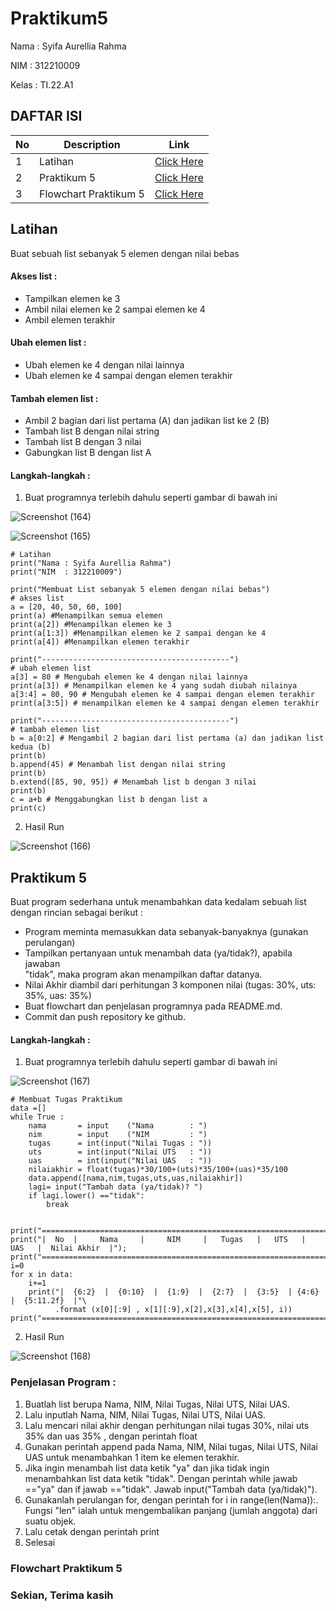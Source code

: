 # Praktikum5
Nama : Syifa Aurellia Rahma

NIM : 312210009

Kelas : TI.22.A1
## DAFTAR ISI <br>
| No | Description | Link |
|-----|------|-----|
|1|Latihan|[Click Here](#latihan)|
|2|Praktikum 5|[Click Here](#praktikum-5)|
|3|Flowchart Praktikum 5|[Click Here](#flowchart-praktikum-5)|

## Latihan
Buat sebuah list sebanyak 5 elemen dengan nilai bebas

#### Akses list :
- Tampilkan elemen ke 3
- Ambil nilai elemen ke 2 sampai elemen ke 4
- Ambil elemen terakhir
#### Ubah elemen list :
- Ubah elemen ke 4 dengan nilai lainnya
- Ubah elemen ke 4 sampai dengan elemen terakhir
#### Tambah elemen list :
- Ambil 2 bagian dari list pertama (A) dan jadikan list ke 2 (B)
- Tambah list B dengan nilai string
- Tambah list B dengan 3 nilai
- Gabungkan list B dengan list A

#### Langkah-langkah :
1. Buat programnya terlebih dahulu seperti gambar di bawah ini

![Screenshot (164)](https://user-images.githubusercontent.com/115867244/202901112-03cb69e0-59a5-48c9-b2ce-584fa4bd1552.png)

![Screenshot (165)](https://user-images.githubusercontent.com/115867244/202901126-51a9ad37-5c65-4a17-b5ea-c30a2c66f5ad.png)

    # Latihan
    print("Nama : Syifa Aurellia Rahma")
    print("NIM  : 312210009")

    print("Membuat List sebanyak 5 elemen dengan nilai bebas")
    # akses list
    a = [20, 40, 50, 60, 100]
    print(a) #Menampilkan semua elemen
    print(a[2]) #Menampilkan elemen ke 3
    print(a[1:3]) #Menampilkan elemen ke 2 sampai dengan ke 4
    print(a[4]) #Menampilkan elemen terakhir

    print("------------------------------------------")
    # ubah elemen list
    a[3] = 80 # Mengubah elemen ke 4 dengan nilai lainnya
    print(a[3]) # Menampilkan elemen ke 4 yang sudah diubah nilainya
    a[3:4] = 80, 90 # Mengubah elemen ke 4 sampai dengan elemen terakhir
    print(a[3:5]) # menampilkan elemen ke 4 sampai dengan elemen terakhir

    print("------------------------------------------")
    # tambah elemen list
    b = a[0:2] # Mengambil 2 bagian dari list pertama (a) dan jadikan list 
    kedua (b)
    print(b)
    b.append(45) # Menambah list dengan nilai string
    print(b)
    b.extend([85, 90, 95]) # Menambah list b dengan 3 nilai
    print(b)
    c = a+b # Menggabungkan list b dengan list a
    print(c)
    
2. Hasil Run

![Screenshot (166)](https://user-images.githubusercontent.com/115867244/202901309-55c7bc73-8de4-4b0c-aa12-867952858cf3.png)

 
## Praktikum 5
Buat program sederhana untuk menambahkan data kedalam sebuah list dengan rincian sebagai berikut :

- Program meminta memasukkan data sebanyak-banyaknya (gunakan perulangan)
- Tampilkan pertanyaan untuk menambah data (ya/tidak?), apabila jawaban   
"tidak", maka program akan menampilkan daftar datanya.
- Nilai Akhir diambil dari perhitungan 3 komponen nilai (tugas: 30%, uts: 35%, uas: 35%)
- Buat flowchart dan penjelasan programnya pada README.md.
- Commit dan push repository ke github.

#### Langkah-langkah :
1. Buat programnya terlebih dahulu seperti gambar di bawah ini

![Screenshot (167)](https://user-images.githubusercontent.com/115867244/202901487-34bb8e31-3dc0-4f2d-b22e-57a71a92cf3b.png)

    # Membuat Tugas Praktikum
    data =[]
    while True :
        nama       = input    ("Nama        : ")
        nim        = input    ("NIM         : ")
        tugas      = int(input("Nilai Tugas : "))
        uts        = int(input("Nilai UTS   : "))
        uas        = int(input("Nilai UAS   : "))
        nilaiakhir = float(tugas)*30/100+(uts)*35/100+(uas)*35/100
        data.append([nama,nim,tugas,uts,uas,nilaiakhir])
        lagi= input("Tambah data (ya/tidak)? ")
        if lagi.lower() =="tidak":
            break


    print("=====================================================================================");
    print("|  No  |     Nama     |     NIM     |   Tugas   |   UTS   |   UAS   |  Nilai Akhir  |");
    print("=====================================================================================");
    i=0
    for x in data:
        i+=1
        print("|  {6:2}  |  {0:10}  |  {1:9}  |  {2:7}  |  {3:5}  | {4:6}  |  {5:11.2f}  |"\
              .format (x[0][:9] , x[1][:9],x[2],x[3],x[4],x[5], i))
    print("=====================================================================================");
    
2. Hasil Run

![Screenshot (168)](https://user-images.githubusercontent.com/115867244/202901652-176749d1-4596-4aaf-97e2-9089ef153fc8.png)


### Penjelasan Program :
1. Buatlah list berupa Nama, NIM, Nilai Tugas, Nilai UTS, Nilai UAS.
2. Lalu inputlah Nama, NIM, Nilai Tugas, Nilai UTS, Nilai UAS.
3. Lalu mencari nilai akhir dengan perhitungan nilai tugas 30%, nilai uts 35% dan uas 35% , dengan perintah float
4. Gunakan perintah append pada Nama, NIM, Nilai tugas, Nilai UTS, Nilai UAS untuk menambahkan 1 item ke elemen terakhir.
5. Jika ingin menambah list data ketik "ya" dan jika tidak ingin menambahkan list data ketik "tidak". Dengan perintah while jawab =="ya" dan if jawab =="tidak". Jawab input("Tambah data (ya/tidak)").
6. Gunakanlah perulangan for, dengan perintah for i in range(len(Nama)):. Fungsi "len" ialah untuk mengembalikan panjang (jumlah anggota) dari suatu objek.
7. Lalu cetak dengan perintah print
8. Selesai

### Flowchart Praktikum 5



### Sekian, Terima kasih 

